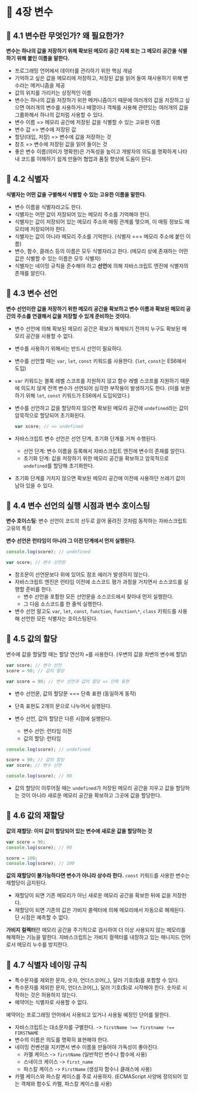 # 📕 4장 변수

## 📝 4.1 변수란 무엇인가? 왜 필요한가?

**변수는 하나의 값을 저장하기 위해 확보된 메모리 공간 자체 또는 그 메모리 공간을 식별하기 위해 붙인 이름을 말한다.**

- 프로그래밍 언어에서 데이터를 관리하기 위한 핵심 개념
- 기억하고 싶은 값을 메모리에 저장하고, 저장된 값을 읽어 들여 재사용하기 위해 변수라는 메커니즘을 제공
- 값의 위치를 가리키는 상징적인 이름
- 변수는 하나의 값을 저장하기 위한 메커니즘이기 때문에 여러개의 값을 저장하고 싶으면 여러개의 변수를 사용하거나 배열이나 객체를 사용해 관련있는 여러개의 값을 그룹화해서 하나의 값처럼 사용할 수 있다.
- 변수 이름 => 메모리 공간에 저장된 값을 식별할 수 있는 고유한 이름
- 변수 값 => 변수에 저장된 값
- 할당(대입, 저장) => 변수에 값을 저장하는 것
- 참조 => 변수에 저장된 값을 읽어 들이는 것
- 좋은 변수 이름(의미가 명확한)은 가독성을 높이고 개발자의 의도를 명확하게 나타내 코드를 이해하기 쉽게 만들어 협업과 품질 향상에 도움이 된다.

## 📝 4.2 식별자

**식별자는 어떤 값을 구별해서 식별할 수 있는 고유한 이름을 말한다.**

- 변수 이름을 식별자라고도 한다.
- 식별자는 어떤 값이 저장되어 있는 메모리 주소를 기억해야 한다.
- 식별자는 값이 저장되어 있는 메모리 주소와 매핑 관계를 맺으며, 이 매핑 정보도 메모리에 저장되어야 한다.
- 식별자는 값이 아니라 메모리 주소를 기억한다. (식별자 === 메모리 주소에 붙인 이름)
- 변수, 함수, 클래스 등의 이름은 모두 식별자라고 한다. (메모리 상에 존재하는 어떤 값은 식별할 수 있는 이름은 모두 식별자)
- 식별자는 네이밍 규칙을 준수해야 하고 **선언**에 의해 자바스크립트 엔진에 식별자의 존재를 알린다.

## 📝 4.3 변수 선언

**변수 선언이란 값을 저장하기 위한 메모리 공간을 확보하고 변수 이름과 확보된 메모리 공간의 주소를 연결해서 값을 저장할 수 있게 준비하는 것이다.**

- 변수 선언에 의해 확보된 메모리 공간은 확보가 해제되기 전까지 누구도 확보된 메모리 공간을 사용할 수 없다.
- 변수를 사용하기 위해서는 반드시 선언이 필요하다.
- 변수를 선언할 때는 `var`, `let`, `const` 키워드를 사용한다. (`let`, `const`는 ES6에서 도입)
- `var` 키워드는 블록 레벨 스코프를 지원하지 않고 함수 레벨 스코프를 지원하기 때문에 의도치 않게 전역 변수가 선언되어 심각한 부작용이 발생하기도 한다. (이를 보완하기 위해 `let`, `const` 키워드가 ES6에서 도입되었다.)
- 변수를 선언하고 값을 할당하지 않으면 확보된 메모리 공간에 `undefined`라는 값이 암묵적으로 할당되어 초기화된다.

  ```js
  var score; // => undefined
  ```

- 자바스크립트 변수 선언은 선언 단계, 초기화 단계를 거쳐 수행된다.
  - 선언 단계: 변수 이름을 등록해서 자바스크립트 엔진에 변수의 존재를 알린다.
  - 초기화 단계: 값을 저장하기 위한 메모리 공간을 확보하고 암묵적으로 `undefined`를 할당해 초기화한다.
- 초기화 단계를 거치지 않으면 확보된 메모리 공간에 이전에 사용하던 쓰레기 값이 남아 있을 수 있다.

## 📝 4.4 변수 선언의 실행 시점과 변수 호이스팅

**변수 호이스팅**: 변수 선언이 코드의 선두로 끌어 올려진 것처럼 동작하는 자바스크립트 고유의 특징

**변수 선언은 런타임이 아니라 그 이전 단계에서 먼저 실행된다.**

```js
console.log(score); // undefined

var score; // 변수 선언문
```

- 참조문이 선언문보다 위에 있어도 참조 에러가 발생하지 않는다.
- 자바스크립트 엔진은 런타임 이전에 소스코드 평가 과정을 거치면서 소스코드를 실행할 준비를 한다.
  - 변수 선언을 포함한 모든 선언문을 소스코드에서 찾아내 먼저 실행한다.
  - 그 다음 소스코드를 한 줄씩 실행한다.
- 변수 선언 말고도 `var`, `let`, `const`, `function`, `function\*`, `class` 키워드를 사용해 선언한 모든 식별자는 호이스팅된다.

## 📝 4.5 값의 할당

변수에 값을 할달할 때는 할당 연산자 `=`를 사용한다. (우변의 값을 좌변의 변수에 할당)

```js
var score; // 변수 선언
score = 90; // 값의 할당

var score = 90; // 변수 선언과 값의 할당 => 단축 표현
```

- 변수 선언문, 값의 할당문 === 단축 표현 (동일하게 동작)
- 단축 표현도 2개의 문으로 나누어서 실행된다.
- 변수 선언, 값의 할당은 다른 시점에 실행된다.

  - 변수 선언: 런타임 이전
  - 값의 할당: 런타임

```js
console.log(score); // undefined

score = 90; // 값의 할당
var score; // 변수 선언

console.log(score); // 90
```

- 값의 할당이 이루어질 때는 `undefined`가 저장된 메모리 공간을 지우고 값을 할당하는 것이 아니라 새로운 메모리 공간을 확보하고 그곳에 값을 할당한다.

## 📝 4.6 값의 재할당

**값의 재할당: 이미 값이 할당되어 있는 변수에 새로운 값을 할당하는 것**

```js
var score = 90;
console.log(score); // 90

score = 100;
console.log(score); // 100
```

**값의 재할당이 불가능하다면 변수가 아니라 상수라 한다.** `const` 키워드를 사용한 변수는 재할당이 금지된다.

- 재할당이 되면 기존 메모리가 아닌 새로운 메모리 공간을 확보한 뒤에 값을 저장한다.
- 재할당이 되면 기존의 값은 가비지 콜렉터에 의해 메모리에서 자동으로 해제된다. 단 시점은 예측할 수 없다.

**가비지 컬렉터**란 메모리 공간을 주기적으로 검사하여 더 이상 사용되지 않는 메모리를 해제하는 기능을 말한다. 자바스크립트는 가비지 컬렉터를 내장하고 있는 매니지드 언어로서 메모리 누수를 방지한다.

## 📝 4.7 식별자 네이밍 규칙

- 특수문자를 제외한 문자, 숫자, 언더스코어(\_), 달러 기호($)를 포함할 수 있다.
- 특수문자를 제외한 문자, 언더스코어(\_), 달러 기호($)로 시작해야 한다. 숫자로 시작하는 것은 허용하지 않는다.
- 예약어는 식별자로 사용할 수 없다.

예약어는 프로그래밍 언어에서 사용되고 있거나 사용될 예정인 단어를 말한다.

- 자바스크립트는 대소문자를 구별한다. -> `firstName !== firstname !== FIRSTNAME`
- 변수의 이름은 의도를 명확히 표현해야 한다.
- 네이밍 컨벤션을 지키면서 변수 이름을 만들어야 가독성이 좋아진다.
  - 카멜 케이스 -> `firstName` (일반적인 변수나 함수에 사용)
  - 스네이크 케이스 -> `first_name`
  - 파스칼 케이스 -> `FirstName` (생성자 함수나 클래스에 사용)
- 카멜 케이스와 파스칼 케이스를 주로 사용하자. (ECMAScript 사양에 정의되어 있는 객체와 함수도 카멜, 파스칼 케이스를 사용)
